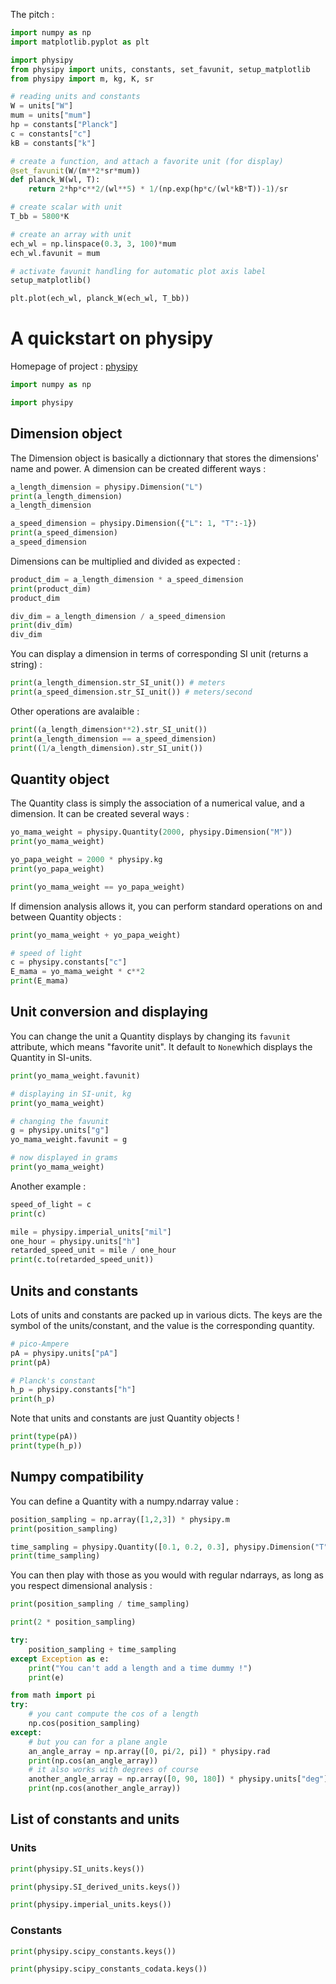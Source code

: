 The pitch :

```python
import numpy as np
import matplotlib.pyplot as plt

import physipy
from physipy import units, constants, set_favunit, setup_matplotlib
from physipy import m, kg, K, sr

# reading units and constants
W = units["W"]
mum = units["mum"]
hp = constants["Planck"]
c = constants["c"]
kB = constants["k"]

# create a function, and attach a favorite unit (for display)
@set_favunit(W/(m**2*sr*mum))
def planck_W(wl, T):
    return 2*hp*c**2/(wl**5) * 1/(np.exp(hp*c/(wl*kB*T))-1)/sr

# create scalar with unit
T_bb = 5800*K

# create an array with unit
ech_wl = np.linspace(0.3, 3, 100)*mum 
ech_wl.favunit = mum

# activate favunit handling for automatic plot axis label
setup_matplotlib()

plt.plot(ech_wl, planck_W(ech_wl, T_bb))

```

# A quickstart on physipy
Homepage of project : [physipy](https://github.com/mocquin/physipy)

```python
import numpy as np

import physipy
```

<!-- #region toc-hr-collapsed=true toc-nb-collapsed=true -->
## Dimension object
<!-- #endregion -->

The Dimension object is basically a dictionnary that stores the dimensions' name and power. A dimension can be created different ways :

```python
a_length_dimension = physipy.Dimension("L")
print(a_length_dimension)
a_length_dimension
```

```python
a_speed_dimension = physipy.Dimension({"L": 1, "T":-1})
print(a_speed_dimension)
a_speed_dimension
```

Dimensions can be multiplied and divided as expected : 

```python
product_dim = a_length_dimension * a_speed_dimension
print(product_dim)
product_dim
```

```python
div_dim = a_length_dimension / a_speed_dimension
print(div_dim)
div_dim
```

You can display a dimension in terms of corresponding SI unit (returns a string) :

```python
print(a_length_dimension.str_SI_unit()) # meters
print(a_speed_dimension.str_SI_unit()) # meters/second
```

Other operations are avalaible : 

```python
print((a_length_dimension**2).str_SI_unit())
print(a_length_dimension == a_speed_dimension)
print((1/a_length_dimension).str_SI_unit())
```

## Quantity object


The Quantity class is simply the association of a numerical value, and a dimension. It can be created several ways :

```python
yo_mama_weight = physipy.Quantity(2000, physipy.Dimension("M"))
print(yo_mama_weight)
```

```python
yo_papa_weight = 2000 * physipy.kg
print(yo_papa_weight)
```

```python
print(yo_mama_weight == yo_papa_weight)
```

If dimension analysis allows it, you can perform standard operations on and between Quantity objects :

```python
print(yo_mama_weight + yo_papa_weight)
```

```python
# speed of light
c = physipy.constants["c"]
E_mama = yo_mama_weight * c**2
print(E_mama)
```

## Unit conversion and displaying


You can change the unit a Quantity displays by changing its ```favunit``` attribute, which means "favorite unit". It default to ```None```which displays the Quantity in SI-units.

```python
print(yo_mama_weight.favunit)
```

```python
# displaying in SI-unit, kg
print(yo_mama_weight)
```

```python
# changing the favunit
g = physipy.units["g"]
yo_mama_weight.favunit = g
```

```python
# now displayed in grams
print(yo_mama_weight)
```

Another example : 

```python
speed_of_light = c
print(c)
```

```python
mile = physipy.imperial_units["mil"]
one_hour = physipy.units["h"]
retarded_speed_unit = mile / one_hour
print(c.to(retarded_speed_unit))
```

## Units and constants


Lots of units and constants are packed up in various dicts. The keys are the symbol of the units/constant, and the value is the corresponding quantity.

```python
# pico-Ampere
pA = physipy.units["pA"]
print(pA)
```

```python
# Planck's constant
h_p = physipy.constants["h"] 
print(h_p)
```

Note that units and constants are just Quantity objects !

```python
print(type(pA))
print(type(h_p))
```

## Numpy compatibility


You can define a Quantity with a numpy.ndarray value :

```python
position_sampling = np.array([1,2,3]) * physipy.m
print(position_sampling)
```

```python
time_sampling = physipy.Quantity([0.1, 0.2, 0.3], physipy.Dimension("T"))
print(time_sampling)
```

You can then play with those as you would with regular ndarrays, as long as you respect dimensional analysis :

```python
print(position_sampling / time_sampling)
```

```python
print(2 * position_sampling)
```

```python
try:
    position_sampling + time_sampling
except Exception as e:
    print("You can't add a length and a time dummy !")
    print(e)
```

```python
from math import pi
try:
    # you cant compute the cos of a length
    np.cos(position_sampling)
except:
    # but you can for a plane angle
    an_angle_array = np.array([0, pi/2, pi]) * physipy.rad
    print(np.cos(an_angle_array))
    # it also works with degrees of course
    another_angle_array = np.array([0, 90, 180]) * physipy.units["deg"]
    print(np.cos(another_angle_array))
```

## List of constants and units


### Units

```python
print(physipy.SI_units.keys())
```

```python
print(physipy.SI_derived_units.keys())
```

```python
print(physipy.imperial_units.keys())
```

### Constants

```python
print(physipy.scipy_constants.keys())
```

```python
print(physipy.scipy_constants_codata.keys())
```

```python

```
